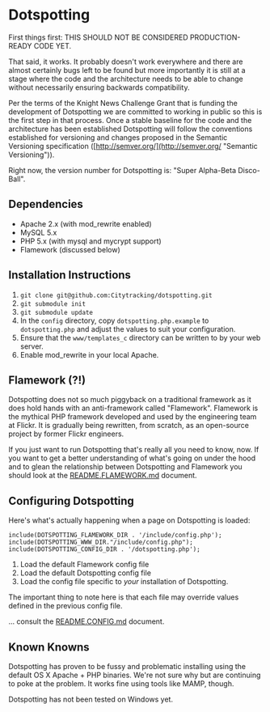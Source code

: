 Dotspotting
==

First things first: THIS SHOULD NOT BE CONSIDERED PRODUCTION-READY CODE YET.

That said, it works. It probably doesn't work everywhere and there are almost certainly bugs left to be found but more importantly it is still at a stage where the code and the architecture needs to be able to change without necessarily ensuring backwards compatibility.

Per the terms of the Knight News Challenge Grant that is funding the development of Dotspotting we are committed to working in public so this is the first step in that process. Once a stable baseline for the code and the architecture has been established Dotspotting will follow the conventions established for versioning and changes proposed in the Semantic Versioning specification ([http://semver.org/](http://semver.org/ "Semantic Versioning")).

Right now, the version number for Dotspotting is: "Super Alpha-Beta Disco-Ball".

Dependencies
--

* Apache 2.x (with mod_rewrite enabled)
* MySQL 5.x
* PHP 5.x (with mysql and mycrypt support)
* Flamework (discussed below)

Installation Instructions
--

1. `git clone git@github.com:Citytracking/dotspotting.git`
2. `git submodule init`
3. `git submodule update`
4. In the `config` directory, copy `dotspotting.php.example` to `dotspotting.php` and adjust the values to suit your configuration.
5. Ensure that the `www/templates_c` directory can be written to by your web server.
6. Enable mod_rewrite in your local Apache.

Flamework (?!)
--

Dotspotting does not so much piggyback on a traditional framework as it does hold hands with an anti-framework called "Flamework". Flamework is the mythical PHP framework developed and used by the engineering team at Flickr. It is gradually being rewritten, from scratch, as an open-source project by former Flickr engineers.

If you just want to run Dotspotting that's really all you need to know, now.  If you want to get a better understanding of what's going on under the hood and to glean the relationship between Dotspotting and Flamework you should look at the [README.FLAMEWORK.md](http://github.com/citytracking/dotspotting/blob/master/README.FLAMEWORK.md) document.

Configuring Dotspotting
--

Here's what's actually happening when a page on Dotspotting is loaded:

	include(DOTSPOTTING_FLAMEWORK_DIR . '/include/config.php');
	include(DOTSPOTTING_WWW_DIR."/include/config.php");
	include(DOTSPOTTING_CONFIG_DIR . '/dotspotting.php');

1. Load the default Flamework config file
2. Load the default Dotspotting config file
3. Load the config file specific to *your* installation of Dotspotting.

The important thing to note here is that each file may override values defined in the previous config file.

... consult the [README.CONFIG.md](http://github.com/citytracking/dotspotting/blob/master/README.CONFIG.md) document.

Known Knowns
--

Dotspotting has proven to be fussy and problematic installing using the default OS X Apache + PHP binaries. We're not sure why but are continuing to poke at the problem. It works fine using tools like MAMP, though.

Dotspotting has not been tested on Windows yet.
